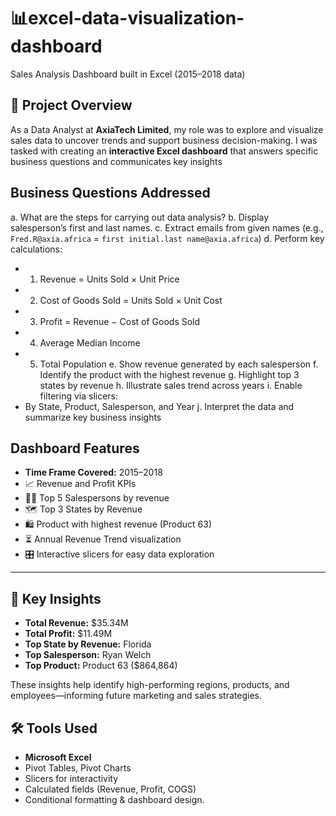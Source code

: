 # 📊excel-data-visualization-dashboard
Sales Analysis Dashboard built in Excel (2015–2018 data)

## 🧾 Project Overview 

As a Data Analyst at **AxiaTech Limited**, my role was to explore and visualize sales data to uncover trends and support business decision-making. I was tasked with creating an **interactive Excel dashboard** that answers specific business questions and communicates key insights

## Business Questions Addressed

a. What are the steps for carrying out data analysis?
b. Display salesperson’s first and last names.
c. Extract emails from given names (e.g., `Fred.R@axia.africa` = `first initial.last name@axia.africa`)
d. Perform key calculations:
   - 1. Revenue = Units Sold × Unit Price  
   - 2. Cost of Goods Sold = Units Sold × Unit Cost  
   - 3. Profit = Revenue − Cost of Goods Sold  
   - 4. Average Median Income  
   - 5. Total Population
e. Show revenue generated by each salesperson
f. Identify the product with the highest revenue
g. Highlight top 3 states by revenue
h. Illustrate sales trend across years
i. Enable filtering via slicers:
   - By State, Product, Salesperson, and Year
j. Interpret the data and summarize key business insights


## Dashboard Features

- **Time Frame Covered:** 2015–2018  
- 📈 Revenue and Profit KPIs  
- 🧑‍💼 Top 5 Salespersons by revenue  
- 🗺 Top 3 States by Revenue  
- 🛍 Product with highest revenue (Product 63)  
- ⏳ Annual Revenue Trend visualization  
- 🎛 Interactive slicers for easy data exploration

---

## 🧠 Key Insights

- **Total Revenue:** $35.34M  
- **Total Profit:** $11.49M  
- **Top State by Revenue:** Florida  
- **Top Salesperson:** Ryan Welch  
- **Top Product:** Product 63 ($864,864)

These insights help identify high-performing regions, products, and employees—informing future marketing and sales strategies.

## 🛠 Tools Used

- **Microsoft Excel**  
- Pivot Tables, Pivot Charts  
- Slicers for interactivity  
- Calculated fields (Revenue, Profit, COGS)  
- Conditional formatting & dashboard design.
